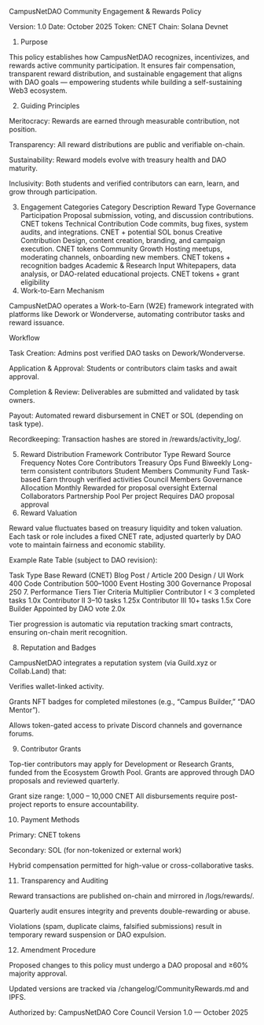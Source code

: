 CampusNetDAO Community Engagement & Rewards Policy

Version: 1.0
Date: October 2025
Token: CNET
Chain: Solana Devnet

1. Purpose

This policy establishes how CampusNetDAO recognizes, incentivizes, and rewards active community participation.
It ensures fair compensation, transparent reward distribution, and sustainable engagement that aligns with DAO goals — empowering students while building a self-sustaining Web3 ecosystem.

2. Guiding Principles

Meritocracy: Rewards are earned through measurable contribution, not position.

Transparency: All reward distributions are public and verifiable on-chain.

Sustainability: Reward models evolve with treasury health and DAO maturity.

Inclusivity: Both students and verified contributors can earn, learn, and grow through participation.

3. Engagement Categories
Category	Description	Reward Type
Governance Participation	Proposal submission, voting, and discussion contributions.	CNET tokens
Technical Contribution	Code commits, bug fixes, system audits, and integrations.	CNET + potential SOL bonus
Creative Contribution	Design, content creation, branding, and campaign execution.	CNET tokens
Community Growth	Hosting meetups, moderating channels, onboarding new members.	CNET tokens + recognition badges
Academic & Research Input	Whitepapers, data analysis, or DAO-related educational projects.	CNET tokens + grant eligibility
4. Work-to-Earn Mechanism

CampusNetDAO operates a Work-to-Earn (W2E) framework integrated with platforms like Dework or Wonderverse, automating contributor tasks and reward issuance.

Workflow

Task Creation: Admins post verified DAO tasks on Dework/Wonderverse.

Application & Approval: Students or contributors claim tasks and await approval.

Completion & Review: Deliverables are submitted and validated by task owners.

Payout: Automated reward disbursement in CNET or SOL (depending on task type).

Recordkeeping: Transaction hashes are stored in /rewards/activity_log/.

5. Reward Distribution Framework
Contributor Type	Reward Source	Frequency	Notes
Core Contributors	Treasury Ops Fund	Biweekly	Long-term consistent contributors
Student Members	Community Fund	Task-based	Earn through verified activities
Council Members	Governance Allocation	Monthly	Rewarded for proposal oversight
External Collaborators	Partnership Pool	Per project	Requires DAO proposal approval
6. Reward Valuation

Reward value fluctuates based on treasury liquidity and token valuation.
Each task or role includes a fixed CNET rate, adjusted quarterly by DAO vote to maintain fairness and economic stability.

Example Rate Table (subject to DAO revision):

Task Type	Base Reward (CNET)
Blog Post / Article	200
Design / UI Work	400
Code Contribution	500–1000
Event Hosting	300
Governance Proposal	250
7. Performance Tiers
Tier	Criteria	Multiplier
Contributor I	< 3 completed tasks	1.0x
Contributor II	3–10 tasks	1.25x
Contributor III	10+ tasks	1.5x
Core Builder	Appointed by DAO vote	2.0x

Tier progression is automatic via reputation tracking smart contracts, ensuring on-chain merit recognition.

8. Reputation and Badges

CampusNetDAO integrates a reputation system (via Guild.xyz or Collab.Land) that:

Verifies wallet-linked activity.

Grants NFT badges for completed milestones (e.g., “Campus Builder,” “DAO Mentor”).

Allows token-gated access to private Discord channels and governance forums.

9. Contributor Grants

Top-tier contributors may apply for Development or Research Grants, funded from the Ecosystem Growth Pool.
Grants are approved through DAO proposals and reviewed quarterly.

Grant size range: 1,000 – 10,000 CNET
All disbursements require post-project reports to ensure accountability.

10. Payment Methods

Primary: CNET tokens

Secondary: SOL (for non-tokenized or external work)

Hybrid compensation permitted for high-value or cross-collaborative tasks.

11. Transparency and Auditing

Reward transactions are published on-chain and mirrored in /logs/rewards/.

Quarterly audit ensures integrity and prevents double-rewarding or abuse.

Violations (spam, duplicate claims, falsified submissions) result in temporary reward suspension or DAO expulsion.

12. Amendment Procedure

Proposed changes to this policy must undergo a DAO proposal and ≥60% majority approval.

Updated versions are tracked via /changelog/CommunityRewards.md and IPFS.

Authorized by:
CampusNetDAO Core Council
Version 1.0 — October 2025
